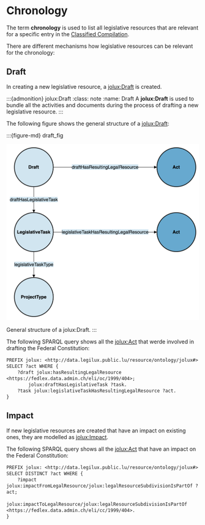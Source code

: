 # Chronology

The term **chronology** is used to list all legislative resources that are relevant for a specific entry in the [Classified Compilation](classified_compilation.md).

There are different mechanisms how legislative resources can be relevant for the chronology:

## Draft

In creating a new legislative resource, a [jolux:Draft](#Draft) is created.

:::{admonition} jolux:Draft
:class: note
:name: Draft
A **jolux:Draft** is used to bundle all the activities and documents during the process of drafting a new legislative resource.
:::

The following figure shows the general structure of a [jolux:Draft](#Draft):

:::{figure-md} draft_fig

<img src="img/draft.png" class="custom-max-width">

General structure of a jolux:Draft.
:::

The following SPARQL query shows all the [jolux:Act](#Act) that werde involved in drafting the Federal Constitution:

```sparql
PREFIX jolux: <http://data.legilux.public.lu/resource/ontology/jolux#>
SELECT ?act WHERE {
    ?draft jolux:hasResultingLegalResource <https://fedlex.data.admin.ch/eli/oc/1999/404>;
        jolux:draftHasLegislativeTask ?task.
    ?task jolux:legislativeTaskHasResultingLegalResource ?act.
} 
```

## Impact

If new legislative resources are created that have an impact on existing ones, they are modelled as [jolux:Impact](#Impact).

The following SPARQL query shows all the [jolux:Act](#Act) that have an impact on the Federal Constitution:

```sparql
PREFIX jolux: <http://data.legilux.public.lu/resource/ontology/jolux#>
SELECT DISTINCT ?act WHERE {
    ?impact jolux:impactFromLegalResource/jolux:legalResourceSubdivisionIsPartOf ?act;
        jolux:impactToLegalResource/jolux:legalResourceSubdivisionIsPartOf <https://fedlex.data.admin.ch/eli/cc/1999/404>.
}
```
